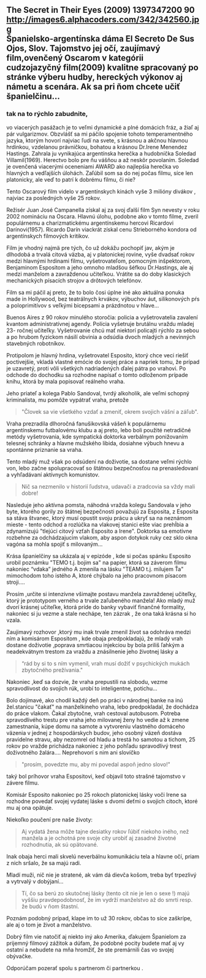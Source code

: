 The Secret in Their Eyes (2009)
1397347200
90
http://images6.alphacoders.com/342/342560.jpg    
Španielsko-argentínska dáma __El Secreto De Sus Ojos__, Slov. __Tajomstvo jej očí__, zaujímavý film,ovenčený Oscarom v kategórii cudzojazyčný film(2009) kvalitne spracovaný po stránke výberu hudby, hereckých výkonov aj námetu a scenára. Ak sa pri ňom chcete učiť španielčinu...
---
### tak na to rýchlo zabudnite, 

vo viacerých pasážach je to veľmi dynamické a plné domácich fráz, a žiaľ aj pár vulgarizmov. Obzvlášť sa mi páčilo spojenie tohoto temperamentného jazyka, ktorým hovorí najviac ľudí na svete, s krásnou a akčnou hlavnou hrdinkou, vzdelanou právničkou, bohatou a krásnou Dr.Irene Menendez Hastings. Zahrala ju vynikajúca argentínska herečka a hudobníčka Soledad Villamil(1969).
Herectvo bolo pre ňu vášňou a až neskôr povolaním. Soledad je ovenčená viacerými oceneniami AWARD ako najlepšia herečka vo hlavných a vedľajších úlohách. Zaľúbil som sa do nej počas filmu, síce len platonicky, ale veď to patrí k dobrému filmu, či nie? 

Tento Oscarový film videlo v argentínskych kinách vyše 3 milióny divákov , najviac za posledných vyše 25 rokov.

Režisér Juan José Campanella získal aj za svoj ďalší film Syn nevesty v roku 2002 nomináciu na Oscara. Hlavnú úlohu, podobne ako v tomto filme, zveril populárnemu a charizmatickému argentínskemu hercovi Ricardovi Darínovi(1957). Ricardo Darín viackrát získal cenu Strieborného kondora od argentínskych filmových kritikov. 

Film je vhodný najmä pre tých, čo už dokážu pochopiť jav, akým je dlhodobá a trvalá citová väzba, aj v platonickej rovine, vyše dvadsať rokov medzi hlavnými hrdinami filmu, vyšetrovateľom, pomocným inšpektorom, Benjaminom Espositom a jeho omnoho mladšou šéfkou Dr.Hastings, ale aj medzi manželom a zavraždenou učiteľkou. Vrátite sa do doby klasických mechanických písacích strojov a drôtových telefónov. 

Film sa mi páčil aj preto, že to bolo čosi úplne iné ako aktuálna ponuka made in Hollywood, bez teatrálnych krvákov, výbuchov áut, silikonových pŕs a poloprimitívov s veľkými bicepsami a prázdnotou v hlave… 

Buenos Aires z 90 rokov minulého storočia: policia a vyšetrovatelia zavalení kvantom administratívnej agendy. Polícia vyšetruje brutálnu vraždu mladej 23- ročnej učiteľky. Vyšetrovanie chcú mať niektorí policajti rýchlo za sebou a po hrubom fyzickom násilí obvinia a odsúdia dvoch mladých a nevinných stavebných robotníkov.

Protipolom je hlavný hrdina, vyšetrovatel Esposito, ktorý chce veci riešiť poctivejšie, vkladá vlastné emócie do svojej práce a napriek tomu, že prípad je uzavretý, proti vôli všetkých nadriadených ďalej pátra po vrahovi. Po odchode do dochodku sa rozhodne napísať o tomto odloženom prípade knihu, ktorá by mala popisovať reálneho vraha.
 
Jeho priateľ a kolega Pablo Sandoval, tvrdý alkoholik, ale veľmi schopný kriminalista, mu pomôže vypátrať vraha, pretože 
>"Človek sa vie všetkého vzdať a zmeniť, okrem svojich vášní a záľub". 

Vraha prezradila dlhoročná fanušikovská vášeň k populárnemu argentínskemu futbalovému klubu a aj preto, lebo boli použité netradičné metódy vyšetrovania, kde sympatická doktorka verbálnym ponižovaním telesnej schránky a hlavne mužského libida, dosiahne výbuch hnevu a spontánne priznanie sa vraha.

Tento mladý muž však po odsúdení na doživotie, sa dostane veľmi rýchlo von, lebo začne spolupracovať so štátnou bezpečnosťou na prenasledovaní a vyhľadávaní aktívnych komunistov. 

>Nič sa nezmenilo v historií ľudstva, udavači a zradcovia sa vždy mali dobre! 

Nasleduje jeho aktívna pomsta, náhodná vražda kolegu Sandovala v jeho byte, ktorého gorily zo štátnej bezpečnosti považujú za Esposita, z Esposita sa stáva štvanec, ktorý musí opustit svoju prácu a ukryť sa na neznámom mieste - tento odchod a rozlúčka na vlakovej stanici ešte viac prehĺbia a zdynamizujú "tlejúci citový vzťah Esposito a Irene". Doktorka sa emotivne rozbehne za odchádzajucim vlakom, aby aspon dotykok ruky cez sklo okna vagóna sa mohla spojiť s milovaným... 

Krása španielčiny sa ukázala aj v epizóde , kde si počas spánku Esposito urobil poznámku "TEMO t.j. bojim sa" na papier, ktorá sa záverom filmu nakoniec “vdaka” jedného A zmenila na lásku "TEAMO t.j. milujem Ťa" mimochodom toho istého A, ktoré chýbalo na jeho pracovnom písacom stroji….

Prosím ,určite si intenzívne všimajte postavu manžela zavraždenej učiteľky, ktorý je prototypom verného a trvale zaľubeného manžela! Ako mladý muž dvorí krásnej učiteľke, ktorá príde do banky vybaviť finančné formality, nakoniec si ju vezme a stale nechápe, ten zázrak , že ona taká krásna si ho vzala.

Zaujimavý rozhovor ,ktorý mu inak trvale zmenil život sa odohráva medzi ním a komisárom Espositom , kde obaja predpokladajú, že mladý vrah dostane doživotie ,poprava smrtiacou injekciou by bola priliš ľahkým a neadekvátnym trestom za vraždu a znásilnenie jeho životnej lásky a 

>“rád by si to s ním vymenil, vrah musí dožiť v psychických mukách zbytočného prežívania."

Nakoniec ,keď sa dozvie, že vraha prepustili na slobodu, vezme spravodlivost do svojich rúk, urobí to inteligentne, potichu...

Bolo dojímavé, ako chodil každý deň po práci v národnej banke na inú žel.stanicu "čakať" na manželkineho vraha, lebo predpokladal, že dochádza do práce vlakom. Čakal zbytočne, vrah cestoval autobusom. Potreba spravodlivého trestu pre vraha jeho milovanej ženy ho vedie až k zmene zamestnania, kúpe domu na samote a vytvoreniu vlastného domáceho väzenia v jednej z hospodárskych budov, jeho osobný väzeň dostáva pravidelne stravu, aby nezomrel od hladu a trestá ho samotou a tichom, 25 rokov po vražde prichádza nakoniec z jeho pohľadu spravodlivý trest doživotného žalára…. Neprehovorí s nim ani slovíčko 
>"prosím, povedzte mu, aby mi povedal aspoň jedno slovo!" 

taký bol príhovor vraha Espositovi, keď objavil toto strašné tajomstvo v závere filmu.

Komisár Esposito nakoniec po 25 rokoch platonickej lásky voči Irene sa rozhodne povedať svojej vydatej láske s dvomi deťmi o svojich citoch, ktoré mu aj ona opätuje.

Niekoľko poučení pre naše životy:

>Aj vydatá žena môže tajne desiatky rokov ľúbiť niekoho iného,
než manžela a je ochotná pre svoje city urobiť aj zasadné životné 
rozhodnutia, ak sú opätované.

Inak obaja herci mali skvelú neverbálnu komunikáciu tela a hlavne očí, priam z nich sršalo, že sa majú radi.

Mladí muži, nič nie je stratené, ak vám dá dievča košom, treba byť trpezlivý a vytrvalý v dobýjaní…

>Tí, čo sa berú zo skutočnej lásky (tento cit nie je len o sexe !) majú vyššiu pravdepodobnosť, že im vydrží manželstvo až do smrti resp. že budú v ňom štastní. 

Poznám podobný prípad, klape im to už 30 rokov, občas to síce zaškrípe, ale aj o tom je život a manželstvo.

Dobrý film vie natočiť aj niekto iný ako Amerika, ďakujem Španielom za prijemný filmový zážitok a dúfam, že podobné pocity budete mať aj vy ostatní a nebudete na mňa hromžiť, že ste premárnili čas vo svojej obývačke.

Odporúčam pozerať spolu s partnerom či partnerkou . 